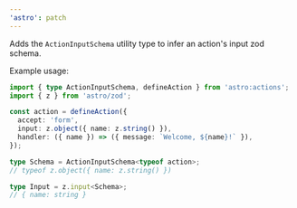 ```yaml
---
'astro': patch
---
```


Adds the `ActionInputSchema` utility type to infer an action's input zod schema.

Example usage:

```ts
import { type ActionInputSchema, defineAction } from 'astro:actions';
import { z } from 'astro/zod';

const action = defineAction({
  accept: 'form',
  input: z.object({ name: z.string() }),
  handler: ({ name }) => ({ message: `Welcome, ${name}!` }),
});

type Schema = ActionInputSchema<typeof action>; 
// typeof z.object({ name: z.string() })

type Input = z.input<Schema>;
// { name: string }
```

